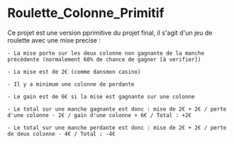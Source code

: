 # Roulette_Colonne_Primitif

Ce projet est une version pprimitive du projet final, il s'agit d'un jeu de roulette avec une mise precise :

    - La mise porte sur les deux colonne non gagnante de la manche précédente (normalement 60% de chance de gagner [à verifier])

    - La mise est de 2€ (comme dansmon casino)

    - Il y a minimum une colonne de perdante

    - Le gain est de 6€ si la mise est gagnante sur une colonne 

    - Le total sur une manche gagnante est donc : mise de 2€ + 2€ / perte d'une colonne - 2€ / gain d'une colonne + 6€ / Total : +2€

    - Le total sur une manche perdante est donc : mise de 2€ + 2€ / perte de deux colonne - 4€ / Total : -4€
